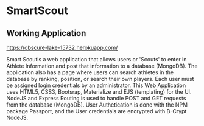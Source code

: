 
# SmartScout

## Working Application
https://obscure-lake-15732.herokuapp.com/

Smart Scoutis a web application that allows users or 'Scouts' to enter in Athlete Information and post that information to a database (MongoDB).  The application also has a page where users can search athletes in the database by ranking, position, or search their own players.  Each user must be assigned login credentials by an administrator.  This Web Application uses HTML5, CSS3, Bootsrap, Materialize and EJS (templating) for the UI.  NodeJS and Express Routing is used to handle POST and GET requests from the database (MongoDB).  User Authetication is done with the NPM package Passport, and the User credentials are encrypted with B-Crypt NodeJS.
